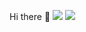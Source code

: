 Hi there 👋
![](https://scottrichardson.dev)
![](https://hit.yhype.me/github/profile?user_id=22752497)
